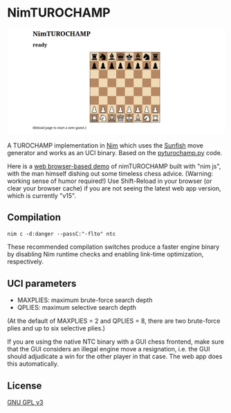 # NimTUROCHAMP

![screenshot](ntc.png "NimTUROCHAMP screenshot")

A TUROCHAMP implementation in [Nim](https://nim-lang.org/) which uses the [Sunfish](https://github.com/thomasahle/sunfish) move generator and works as an UCI binary. Based on the [pyturochamp.py](https://github.com/mdoege/PyTuroChamp) code.

Here is a [web browser-based demo](https://mdoege.github.io/nimTUROCHAMP/) of nimTUROCHAMP built with "nim js", with the man himself dishing out some timeless chess advice. (Warning: working sense of humor required!) Use Shift-Reload in your browser (or clear your browser cache) if you are not seeing the latest web app version, which is currently "v15".

## Compilation

    nim c -d:danger --passC:"-flto" ntc

These recommended compilation switches produce a faster engine binary by disabling Nim runtime checks and enabling link-time optimization, respectively.

## UCI parameters

* MAXPLIES: maximum brute-force search depth
* QPLIES: maximum selective search depth

(At the default of MAXPLIES = 2 and QPLIES = 8, there are two brute-force plies and up to six selective plies.)

If you are using the native NTC binary with a GUI chess frontend, make sure that the GUI considers an illegal engine move a resignation, i.e. the GUI should adjudicate a win for the other player in that case. The web app does this automatically.

## License

[GNU GPL v3](https://www.gnu.org/licenses/gpl-3.0.en.html)

